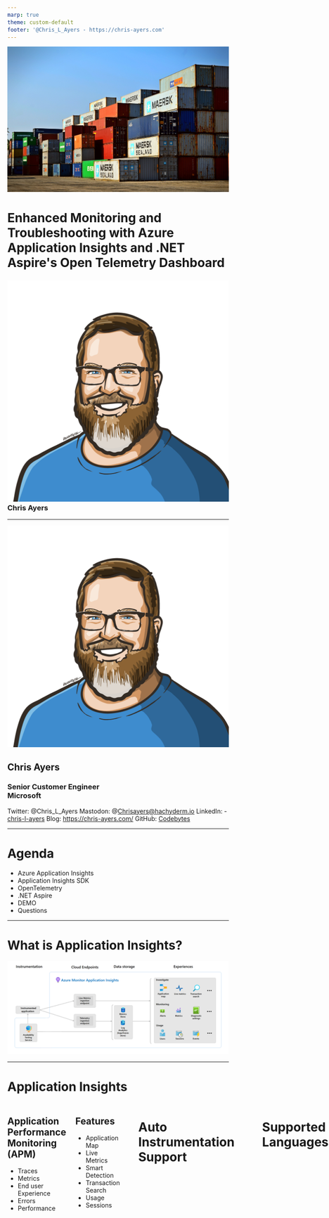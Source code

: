 ```yaml
---
marp: true
theme: custom-default
footer: '@Chris_L_Ayers - https://chris-ayers.com'
---
```


<!-- _footer: 'https://github.com/codebytes/app-insights' -->

![bg right](img/containers.jpg)
# Enhanced Monitoring and Troubleshooting with Azure Application Insights and .NET Aspire's Open Telemetry Dashboard
### ![w:60px](./img/portrait.png) Chris Ayers

---

![bg left:40%](./img/portrait.png)

## Chris Ayers
### Senior Customer Engineer<br>Microsoft

<i class="fa-brands fa-twitter"></i> Twitter: @Chris\_L\_Ayers
<i class="fa-brands fa-mastodon"></i> Mastodon: @Chrisayers@hachyderm.io
<i class="fa-brands fa-linkedin"></i> LinkedIn: - [chris\-l\-ayers](https://linkedin.com/in/chris-l-ayers/)
<i class="fa fa-window-maximize"></i> Blog: [https://chris-ayers\.com/](https://chris-ayers.com/)
<i class="fa-brands fa-github"></i> GitHub: [Codebytes](https://github.com/codebytes)

---

# Agenda

- Azure Application Insights
- Application Insights SDK
- OpenTelemetry
- .NET Aspire
- DEMO
- Questions
  
---

# What is Application Insights?

![alt text](img/app-insights.png)

---

# Application Insights

<div class="columns">
<div>

## Application Performance Monitoring (APM)

- Traces
- Metrics
- End user Experience
- Errors
- Performance

</div>
<div>

## Features

- Application Map
- Live Metrics
- Smart Detection
- Transaction Search
- Usage
- Sessions

</div>

---

# Auto Instrumentation Support

| Environment / Provider | .NETFramework | .NET |  Java | Node.js | Python |
| --- | --- | --- | --- | --- | --- |
| Azure App Service on Windows  | ✅ | ✅ |  ✅ |  ✅ | ❌ |
| Azure App Service on Linux  | ❌ | ✅ | ✅ | ✅ | ✅ |
| Azure Functions - basic | ✅ | ✅ | ✅ | ✅ | ✅ |
| Azure Functions - dependencies | ❌ | ❌ | ✅ | ❌ | ❌ |
| Azure Kubernetes Service (AKS) | ❌ | ❌ | ✅ | ❌ | ❌ |
| VMs Windows | ✅ | ✅ | ✅ | ❌ | ❌ |
| Standalone agent | ❌ | ❌ | ✅ | ❌ | ❌ |

---

# Supported Languages

<div class="columns">
<div>

## OpenTelemetry Distro

- ASP.NET Core
- .NET
- Java
- Node.js
- Python

</div>
<div>

## SDK (Classic API)

- ASP.NET
- ASP.NET Core
- Java
- Node.js
- Python
- Javascript

</div>

---

# Application map

<div class="columns">
<div>

- Spot performance bottlenecks or failure hotspots across all components of your distributed application.
- Each node on the map represents an application component or its dependencies.

</div>
<div>

![alt text](img/application-map.png)

</div>
</div>

---

# Smart Detection

<div class="columns">
<div>

- Automatic alerts based on your app
- Triggers when outside the usual pattern.
- Alerts on custom or standard metrics.

</div>
<div>

![alt text](img/smart-detection.png)

</div>
</div>

---

# Live Metrics

- Validate a fix while it's released by watching performance and failure counts.
- Watch the effect of test loads and diagnose issues live.
- Get exception traces as they happen.

![bg right fit](img/live-metrics.png)

---

# Transaction Search

- Search in the Portal or Visual Studio
- Filter by Events
- Filter by custom properties
- Filter by exceptions
- Filter by performance
- Filter by dependencies

![bg right fit](img/transaction-search.png)

---

# Usage

- Sessions
- Users
- Page views
- Events
- Cohorts
- Funnels

![bg right fit](img/usage.png)

---

# OpenTelemetry

- **OpenTelemetry** is an open-source observability framework.
- It provides:
  - **Metrics** (Quantitative data on performance)
  - **Logs** (Records of events)
  - **Traces** (Insights into request flows)
- Supports a wide range of programming languages and frameworks.
- Part of the **CNCF** (Cloud Native Computing Foundation).

---

# Why Use OpenTelemetry?

- **Vendor-Neutral**: Collect once, export to any observability platform (e.g., Prometheus, Grafana).
- **Unified Standard**: No need to integrate multiple tools for metrics, logs, and traces.
- **Full Stack Coverage**: From backend services to frontend apps.
- **Improved Monitoring**: Provides deeper insights into distributed systems.
- **Better Root Cause Analysis**: Visualizes the path of a request across services.

---

# Components of OpenTelemetry

- **API**: Defines how applications create and interact with telemetry data.
- **SDK**: Implements the API for different languages.
- **Instrumentation**: Automatically or manually collect data from code.
- **Collectors**: Agent or service that processes and exports telemetry data.
- **Exporters**: Sends data to a monitoring backend like Jaeger, Zipkin, or Prometheus.

---

# OpenTelemetry Collector

![alt text](image.png)

---

# Azure Monitor OpenTelemetry Distro

![alt text](image-1.png)

---

# DEMO TIME

---

![bg](img/questions.jpg)

---

# Resources 

<div class="columns">
<div>

## Links

- [Application Insights overview](https://learn.microsoft.com/en-us/azure/azure-monitor/app/app-insights-overview)
- [Enable Azure Monitor OpenTelemetry for .NET, Node.js, Python, and Java applications](https://learn.microsoft.com/en-us/azure/azure-monitor/app/opentelemetry-enable?tabs=aspnetcore)


</div>
<div>

## Chris Ayers 

<i class="fa-brands fa-twitter"></i> Twitter: @Chris\_L\_Ayers
<i class="fa-brands fa-mastodon"></i> Mastodon: @Chrisayers@hachyderm.io
<i class="fa-brands fa-linkedin"></i> LinkedIn: - [chris\-l\-ayers](https://linkedin.com/in/chris-l-ayers/)
<i class="fa fa-window-maximize"></i> Blog: [https://chris-ayers\.com/](https://chris-ayers.com/)
<i class="fa-brands fa-github"></i> GitHub: [Codebytes](https://github.com/codebytes)

</div>

</div>
